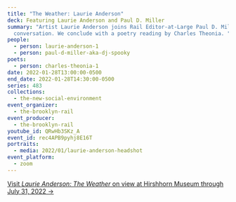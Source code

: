```yaml
---
title: "The Weather: Laurie Anderson"
deck: Featuring Laurie Anderson and Paul D. Miller
summary: "Artist Laurie Anderson joins Rail Editor-at-Large Paul D. Miller for a
  conversation. We conclude with a poetry reading by Charles Theonia. "
people:
  - person: laurie-anderson-1
  - person: paul-d-miller-aka-dj-spooky
poets:
  - person: charles-theonia-1
date: 2022-01-28T13:00:00-0500
end_date: 2022-01-28T14:30:00-0500
series: 483
collections:
  - the-new-social-environment
event_organizer:
  - the-brooklyn-rail
event_producer:
  - the-brooklyn-rail
youtube_id: QRwHb3SKz_A
event_id: rec4APB9pyhj8E16T
portraits:
  - media: 2022/01/laurie-anderson-headshot
event_platform:
  - zoom
---
```

[Visit *Laurie Anderson: The Weather* on view at Hirshhorn Museum through July 31, 2022 →](https://hirshhorn.si.edu/exhibitions/laurie-anderson-the-weather/)